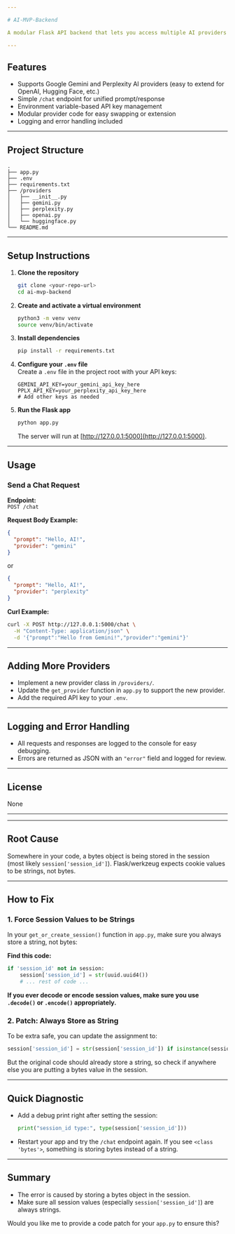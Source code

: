 ```yaml
---

# AI-MVP-Backend

A modular Flask API backend that lets you access multiple AI providers (Gemini, Perplexity, and more) with a single `/chat` endpoint.

---
```


## **Features**

- Supports Google Gemini and Perplexity AI providers (easy to extend for OpenAI, Hugging Face, etc.)
- Simple `/chat` endpoint for unified prompt/response
- Environment variable-based API key management
- Modular provider code for easy swapping or extension
- Logging and error handling included

---

## **Project Structure**

```
.
├── app.py
├── .env
├── requirements.txt
├── /providers
│   ├── __init__.py
│   ├── gemini.py
│   ├── perplexity.py
│   ├── openai.py
│   └── huggingface.py
└── README.md
```

---

## **Setup Instructions**

1. **Clone the repository**
   ```bash
   git clone <your-repo-url>
   cd ai-mvp-backend
   ```

2. **Create and activate a virtual environment**
   ```bash
   python3 -m venv venv
   source venv/bin/activate
   ```

3. **Install dependencies**
   ```bash
   pip install -r requirements.txt
   ```

4. **Configure your `.env` file**  
   Create a `.env` file in the project root with your API keys:
   ```
   GEMINI_API_KEY=your_gemini_api_key_here
   PPLX_API_KEY=your_perplexity_api_key_here
   # Add other keys as needed
   ```

5. **Run the Flask app**
   ```bash
   python app.py
   ```
   The server will run at [http://127.0.0.1:5000](http://127.0.0.1:5000).

---

## **Usage**

### **Send a Chat Request**

**Endpoint:**  
`POST /chat`

**Request Body Example:**
```json
{
  "prompt": "Hello, AI!",
  "provider": "gemini"
}
```
or
```json
{
  "prompt": "Hello, AI!",
  "provider": "perplexity"
}
```

**Curl Example:**
```bash
curl -X POST http://127.0.0.1:5000/chat \
  -H "Content-Type: application/json" \
  -d '{"prompt":"Hello from Gemini!","provider":"gemini"}'
```

---

## **Adding More Providers**

- Implement a new provider class in `/providers/`.
- Update the `get_provider` function in `app.py` to support the new provider.
- Add the required API key to your `.env`.

---

## **Logging and Error Handling**

- All requests and responses are logged to the console for easy debugging.
- Errors are returned as JSON with an `"error"` field and logged for review.

---

## **License**

None

---

---

## **Root Cause**
Somewhere in your code, a bytes object is being stored in the session (most likely `session['session_id']`). Flask/werkzeug expects cookie values to be strings, not bytes.

---

## **How to Fix**

### 1. **Force Session Values to be Strings**
In your `get_or_create_session()` function in `app.py`, make sure you always store a string, not bytes:

**Find this code:**
```python
if 'session_id' not in session:
    session['session_id'] = str(uuid.uuid4())
    # ... rest of code ...
```
**If you ever decode or encode session values, make sure you use `.decode()` or `.encode()` appropriately.**

### 2. **Patch: Always Store as String**
To be extra safe, you can update the assignment to:
```python
session['session_id'] = str(session['session_id']) if isinstance(session.get('session_id'), bytes) else session.get('session_id', str(uuid.uuid4()))
```
But the original code should already store a string, so check if anywhere else you are putting a bytes value in the session.

---

## **Quick Diagnostic**
- Add a debug print right after setting the session:
  ```python
  print("session_id type:", type(session['session_id']))
  ```
- Restart your app and try the `/chat` endpoint again. If you see `<class 'bytes'>`, something is storing bytes instead of a string.

---

## **Summary**
- The error is caused by storing a bytes object in the session.
- Make sure all session values (especially `session['session_id']`) are always strings.

Would you like me to provide a code patch for your `app.py` to ensure this?